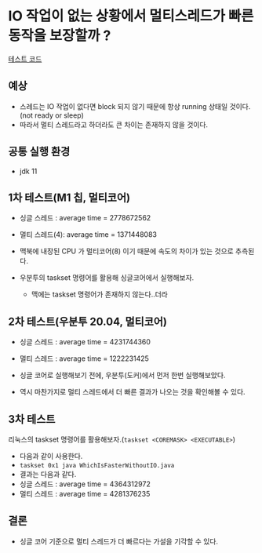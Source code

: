 
# IO 작업이 없는 상황에서 멀티스레드가 빠른 동작을 보장할까 ?

[테스트 코드](../spring-playground/src/main/java/study/java/mutlithread/WhichIsFasterWithoutIO.java)

## 예상 
- 스레드는 IO 작업이 없다면 block 되지 않기 때문에 항상 running 상태일 것이다.(not ready or sleep)
- 따라서 멀티 스레드라고 하더라도 큰 차이는 존재하지 않을 것이다.

## 공통 실행 환경
- jdk 11

## 1차 테스트(M1 칩, 멀티코어)
- 싱글 스레드 : average time = 2778672562
- 멀티 스레드(4): average time = 1371448083

- 맥북에 내장된 CPU 가 멀티코어(8) 이기 때문에 속도의 차이가 있는 것으로 추측된다.  
- 우분투의 taskset 명령어를 활용해 싱글코어에서 실행해보자.
  - 맥에는 taskset 명령어가 존재하지 않는다..더라

## 2차 테스트(우분투 20.04, 멀티코어)
- 싱글 스레드 : average time = 4231744360
- 멀티 스레드 : average time = 1222231425

- 싱글 코어로 실행해보기 전에, 우분투(도커)에서 먼저 한번 실행해보았다.
- 역시 마찬가지로 멀티 스레드에서 더 빠른 결과가 나오는 것을 확인해볼 수 있다.

## 3차 테스트
리눅스의 taskset 명령어를 활용해보자.(`taskset <COREMASK> <EXECUTABLE>`)

- 다음과 같이 사용한다.
- `taskset 0x1 java WhichIsFasterWithoutIO.java`
- 결과는 다음과 같다.
- 싱글 스레드 : average time = 4364312972
- 멀티 스레드 : average time = 4281376235

## 결론
- 싱글 코어 기준으로 멀티 스레드가 더 빠르다는 가설을 기각할 수 있다.
